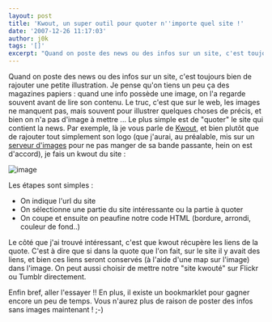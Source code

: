 ```yaml
---
layout: post
title: 'Kwout, un super outil pour quoter n''importe quel site !'
date: '2007-12-26 11:17:03'
author: j0k
tags: '[]'
excerpt: "Quand on poste des news ou des infos sur un site, c'est toujours bien de rajouter une petite illustration. Je pense qu'on tiens un peu ça des magazines papiers : quand une info possède une image, on l'a regarde souvent avant de lire son contenu.     \nLe truc, c'est que sur le web, les images ne manquent pas, mais souvent pour illustrer quelques choses de précis,      …"
---
```


Quand on poste des news ou des infos sur un site, c'est toujours bien de rajouter une petite illustration. Je pense qu'on tiens un peu ça des magazines papiers : quand une info possède une image, on l'a regarde souvent avant de lire son contenu.
Le truc, c'est que sur le web, les images ne manquent pas, mais souvent pour illustrer quelques choses de précis, et bien on n'a pas d'image à mettre ...   Le plus simple est de "quoter" le site qui contient la news. Par exemple, là je vous parle de [Kwout](http://kwout.com), et bien plutôt que de rajouter tout simplement son logo (que j'aurai, au préalable, mis sur un [serveur d'images](http://imageshack.us/) pour ne pas manger de sa bande passante, hein on est d'accord), je fais un kwout du site :

 ![image](http://kwout.com/cutout/u/5s/2u/kni_bor_rou_sha_efefef.jpg)

Les étapes sont simples :

* On indique l'url du site
* On sélectionne une partie du site intéressante ou la partie à quoter
* On coupe et ensuite on peaufine notre code HTML (bordure, arrondi, couleur de fond..)

Le côté que j'ai trouvé intéressant, c'est que kwout récupère les liens de la quote. C'est à dire que si dans la quote que l'on fait, sur le site il y avait des liens, et bien ces liens seront conservés (à l'aide d'une map sur l'image) dans l'image.   On peut aussi choisir de mettre notre "site kwouté" sur Flickr ou Tumblr directement.

Enfin bref, aller l'essayer !! En plus, il existe un bookmarklet pour gagner encore un peu de temps.   Vous n'aurez plus de raison de poster des infos sans images maintenant ! ;-)
